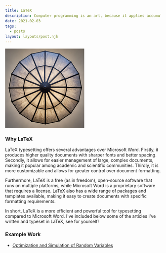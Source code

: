 ```yaml
---
title: LaTeX
description: Computer programming is an art, because it applies accumulated knowledge to the world, because it requires skill and ingenuity, and especially because it produces objects of beauty. A programmer who subconsciously views himself as an artist will enjoy what he does and will do it better (sic). &nbsp; &mdash; Donald Knuth
date: 2021-02-03
tags:
  - posts
layout: layouts/post.njk
---
```


<img alt="LaTeX doesn't want to be forgotten!" src="./img/latex.jpg" width="256px">

<h3>Why LaTeX</h3>

<p> LaTeX typesetting offers several advantages over Microsoft Word. Firstly, it produces higher quality documents with sharper fonts and better spacing. Secondly, it allows for easier management of large, complex documents, making it popular among academic and scientific communities. Thirdly, it is more customizable and allows for greater control over document formatting.</p>

<p>Furthermore, LaTeX is a free (as in freedom), open-source software that runs on multiple platforms, while Microsoft Word is a proprietary software that requires a license. LaTeX also has a wide range of packages and templates available, making it easy to create documents with specific formatting requirements.</p>

<p>In short, LaTeX is a more efficient and powerful tool for typesetting compared to Microsoft Word. I've included below some of the articles I've written and typeset in LaTeX, see for yourself!</p>

<h3>Example Work</h3>

<ul>
    <li><a href="latex/optimization-and-simulation-of-random-variables.html">Optimization and Simulation of Random Variables</a></li>
</ul>

